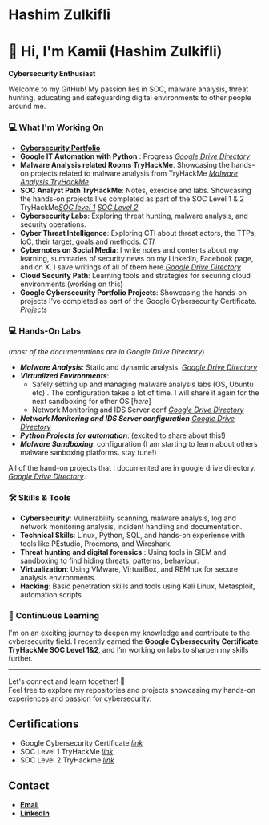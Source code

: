 # Hashim Zulkifli

# 👋 Hi, I'm Kamii (Hashim Zulkifli)  
**Cybersecurity Enthusiast**  

Welcome to my GitHub! My passion lies in SOC, malware analysis, threat hunting, educating and safeguarding digital environments to other people around me.  

### 💻 **What I'm Working On**
- [**Cybersecurity Portfolio**](https://drive.google.com/drive/folders/17wl9kDajrwSZJJOf9uIVusCxLa_jdcz7?usp=drive_link)
- **Google IT Automation with Python** : Progress [_Google Drive Directory_](https://drive.google.com/drive/folders/1LwCVUSTg3v_by6yVaPP8A-7pMz2aXCfx?usp=drive_link)
- **Malware Analysis related Rooms TryHackMe**. Showcasing the hands-on projects related to malware analysis from TryHackMe [_Malware Analysis TryHackMe_](https://github.com/KAmii-cxo/Malware-Analysis-Rooms-TryHackMe)
- **SOC Analyst Path TryHackMe**: Notes, exercise and labs. Showcasing the hands-on projects I’ve completed as part of the SOC Level 1 & 2 TryHackMe[_SOC level 1_](https://github.com/KAmii-cxo/SOC-Level-1) [_SOC Level 2_](https://github.com/KAmii-cxo/SOC-Level-2)
- **Cybersecurity Labs**: Exploring threat hunting, malware analysis, and security operations.
- **Cyber Threat Intelligence**: Exploring CTI about threat actors, the TTPs, IoC, their target, goals and methods. [_CTI_](https://github.com/KAmii-cxo/CTI)
- **Cybernotes on Social Media**: I write notes and contents about my learning, summaries of security news on my Linkedin, Facebook page, and on X. I save writings of all of them here.[_Google Drive Directory_](https://drive.google.com/drive/folders/1u8-QqXknTNLB9Spc4rZGn79dt8s4LD1j?usp=drive_link)
- **Cloud Security Path**: Learning tools and strategies for securing cloud environments.(working on this)
- **Google Cybersecurity Portfolio Projects**: Showcasing the hands-on projects I’ve completed as part of the Google Cybersecurity Certificate. [_Projects_](https://github.com/KAmii-cxo/Google-Cybersecurity-Certs-Projects)

### 💻 Hands-On Labs 
(_most of the documentations are in Google Drive Directory_)
- ***Malware Analysis***: Static and dynamic analysis. [_Google Drive Directory_](https://drive.google.com/drive/folders/19guyZxUA1wlEPnfp9a9CTzwqDk9kUGHA?usp=drive_link)
- ***Virtualized Environments***:
  -  Safely setting up and managing malware analysis labs (OS, Ubuntu etc) . The configuration takes a lot of time. I will share it again for the next sandboxing for other OS [_here_]
  -  Network Monitoring and IDS Server conf [_Google Drive Directory_](https://drive.google.com/drive/folders/1RSOSt8RlBUPyBMuVYi8e5aK3L0ULndsW?usp=drive_link)
- ***Network Monitoring and IDS Server configuration*** [_Google Drive Directory_](https://drive.google.com/drive/folders/1RSOSt8RlBUPyBMuVYi8e5aK3L0ULndsW?usp=drive_link)
- ***Python Projects for automation***: (excited to share about this!)
- ***Malware Sandboxing***: configuration (I am starting to learn about others malware sanboxing platforms. stay tune!)


All of the hand-on projects that I documented are in google drive directory. [_Google Drive Directory_](https://drive.google.com/drive/folders/1sW4_92HpIKTx5grm9TDgcOn4ZMe2RdG6?usp=drive_link).

### 🛠 **Skills & Tools**  
- **Cybersecurity**: Vulnerability scanning, malware analysis, log and network monitoring analysis, incident handling and documentation.  
- **Technical Skills**: Linux, Python, SQL, and hands-on experience with tools like PEstudio, Procmons, and Wireshark.
- **Threat hunting and digital forensics** : Using tools in SIEM and sandboxing to find hiding threats, patterns, behaviour. 
- **Virtualization**: Using VMware, VirtualBox, and REMnux for secure analysis environments.
- **Hacking**: Basic penetration skills and tools using Kali Linux, Metasploit, automation scripts.  

### 📖 **Continuous Learning**  
I'm on an exciting journey to deepen my knowledge and contribute to the cybersecurity field. I recently earned the **Google Cybersecurity Certificate**, **TryHackMe SOC Level 1&2**, and I’m working on labs to sharpen my skills further.  

---

Let's connect and learn together! 🚀  
Feel free to explore my repositories and projects showcasing my hands-on experiences and passion for cybersecurity.  


## Certifications
- Google Cybersecurity Certificate [_link_](https://coursera.org/share/c54a640b6cb6f38d61a229826c7821f3)
- SOC Level 1 TryHackMe [_link_](https://tryhackme-certificates.s3-eu-west-1.amazonaws.com/THM-6FADHLSSBA.pdf)
- SOC Level 2 TryHackme [_link_](https://tryhackme-certificates.s3-eu-west-1.amazonaws.com/THM-SSJ7SOWIKN.pdf)

## Contact
- [**Email**](hashimzulkifli@gmail.com)
- [**LinkedIn**](https://www.linkedin.com/in/hashim-zulkifli/)
